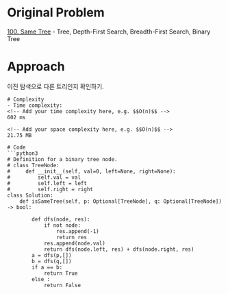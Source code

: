 # Original Problem
<!-- Describe your first thoughts on how to solve this problem. -->
[100. Same Tree](https://leetcode.com/problems/same-tree) - Tree, Depth-First Search, Breadth-First Search, Binary Tree

# Approach
<!-- Describe your approach to solving the problem. -->
이진 탐색으로 다른 트리인지 확인하기.

```
# Complexity
- Time complexity:
<!-- Add your time complexity here, e.g. $$O(n)$$ -->
602 ms 

<!-- Add your space complexity here, e.g. $$O(n)$$ -->
21.75 MB

# Code
```python3
# Definition for a binary tree node.
# class TreeNode:
#     def __init__(self, val=0, left=None, right=None):
#         self.val = val
#         self.left = left
#         self.right = right
class Solution:
    def isSameTree(self, p: Optional[TreeNode], q: Optional[TreeNode]) -> bool:
        
        def dfs(node, res):
            if not node:
                res.append(-1)
                return res
            res.append(node.val)
            return dfs(node.left, res) + dfs(node.right, res)
        a = dfs(p,[])
        b = dfs(q,[])
        if a == b:
            return True
        else :
            return False
            
```
